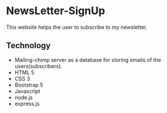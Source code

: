 # NewsLetter-SignUp
This website helps the user to subscribe to my newsletter.

## Technology
- Mailing-chimp server as a database for storing emails of the users(subscribers).
- HTML 5
- CSS 3
- Bootstrap 5
- Javascript
- node.js
- express.js

